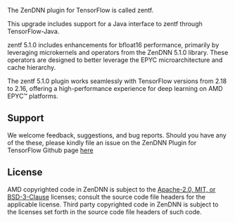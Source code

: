 The ZenDNN plugin for TensorFlow is called zentf.

This upgrade includes support for a Java interface to zentf through TensorFlow-Java.

zentf 5.1.0 includes enhancements for bfloat16 performance, primarily by leveraging microkernels and operators from the ZenDNN 5.1.0 library. These operators are designed to better leverage the EPYC microarchitecture and cache hierarchy.

The zentf 5.1.0 plugin works seamlessly with TensorFlow versions from 2.18 to 2.16, offering a high-performance experience for deep learning on AMD EPYC™ platforms.

## Support

We welcome feedback, suggestions, and bug reports. Should you have any of the these, please kindly file an issue on the ZenDNN Plugin for TensorFlow Github page [here](https://github.com/amd/ZenDNN-tensorflow-plugin/issues)

## License

AMD copyrighted code in ZenDNN is subject to the [Apache-2.0, MIT, or BSD-3-Clause](https://github.com/amd/ZenDNN-tensorflow-plugin/blob/main/LICENSE) licenses; consult the source code file headers for the applicable license. Third party copyrighted code in ZenDNN is subject to the licenses set forth in the source code file headers of such code.
